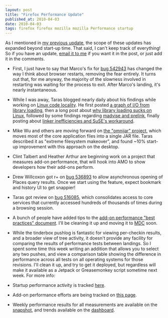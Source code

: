 ```yaml
---
layout: post
title: "Firefox Performance Update"
published_at: 2010-04-03
date: 2010-04-03
tags: firefox firefox mozilla mozilla Performance startup
---
```


As I mentioned in [my previous update](http://autonome.wordpress.com/2010/03/19/firefox-performance-update-startup-and-otherwise-march-19-2010/), the scope of these updates has expanded beyond start-up time. That said, I can't keep track of everything! So if you have an update, [email it to me](mailto:dietrich@mozilla.com) if you want it in the post, or just add it in the comments.

*   First, I just have to say that Marco's fix for [bug 542943](https://bugzilla.mozilla.org/show_bug.cgi?id=542943) has changed the way I think about browser restarts, removing the fear entirely. It turns out that, for me anyway, the majority of the slowness involved in restarting was waiting for the process to exit. After Marco's landing, it's nearly instantaneous.
*   While I was away, Taras blogged nearly daily about his findings while working on [Linux code locality](https://bugzilla.mozilla.org/show_bug.cgi?id=549749). He first posted [a graph of I/O from library loading](http://blog.mozilla.com/tglek/2010/03/23/when-in-trouble-draw-a-picture/), then a long post about [why library loading sucks on Linux](http://blog.mozilla.com/tglek/2010/03/24/linux-why-loading-binaries-from-disk-sucks/), followed by some findings regarding [madvise and prelink](http://blog.mozilla.com/tglek/2010/03/25/madvise-prelink-update/), finally posting about [linker inefficiencies and SuSE's workaround](http://blog.mozilla.com/tglek/2010/03/29/linux-startup-inefficiency/).
*   Mike Wu and others are moving forward on [the "omnijar" project](https://bugzilla.mozilla.org/show_bug.cgi?id=552121), which moves most of the core application files into a single JAR file. Taras described it as "extreme filesystem makeover", and found ~10% start-up improvement with this approach on the desktop.
*   Clint Talbert and Heather Arthur are beginning work on a project that measures add-on performance, that will hook into AMO to show developers how their add-ons perform.
*   Drew Willcoxon got r+ on [bug 536893](https://bugzilla.mozilla.org/show_bug.cgi?id=536893) to allow asynchronous opening of Places query results. Once we start using the feature, expect bookmark and history UI to get snappier!
*   Taras got review on [bug 516085](https://bugzilla.mozilla.org/show_bug.cgi?id=516085), which consolidates access to core services that currently accessed hundreds of thousands of times during a browsing session.
*   A bunch of people have added tips to the [add-on performance "best practices" document](https://wiki.mozilla.org/Performance/Addons/BestPractices). I'll be cleaning it up and moving it to [MDC](https://developer.mozilla.org) soon.
*   While the tinderbox pushlog is fantastic for viewing per-checkin results, and a broader view of tree activity, it doesn't provide any facility for comparing the results of performance tests between landings. So I spent some time this week writing an addition that allows you to select any two pushes, and view a comparison table showing the difference in performance across all tests on all operating systems for those revisions. I'll clean it up, and try to get it deployed, but regardless will make it available as a Jetpack or Greasemonkey script sometime next week.
For more info:

*   Startup performance activity is tracked [here](https://wiki.mozilla.org/Firefox/Projects/Startup_Time_Improvements).
*   Add-on performance efforts are being tracked on [this page](https://wiki.mozilla.org/Performance/Addons).
*   Weekly performance results for all measurements are available on the [snapshot](http://graphs.mozilla.org/dashboard/snapshot/), and trends available on the [dashboard](http://graphs.mozilla.org/dashboard/).